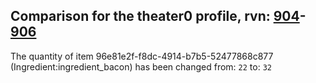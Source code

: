 ## Comparison for the theater0 profile, rvn: [904](https://github.com/PRO100KatYT/FortniteProfileRevisions/tree/main/profiles/theater0/904%20theater0.json)-[906](https://github.com/PRO100KatYT/FortniteProfileRevisions/tree/main/profiles/theater0/906%20theater0.json)

The quantity of item 96e81e2f-f8dc-4914-b7b5-52477868c877 (Ingredient:ingredient_bacon) has been changed from: `22` to: `32`
<br><br>
